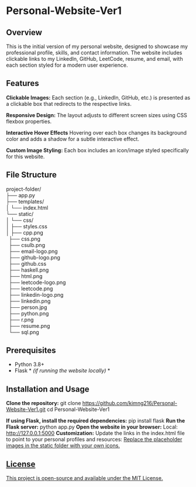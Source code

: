 # Personal-Website-Ver1

## Overview

This is the initial version of my personal website, designed to showcase my professional profile, skills, and contact information. The website includes clickable links to my LinkedIn, GitHub, LeetCode, resume, and email, with each section styled for a modern user experience.

## Features
**Clickable Images:** Each section (e.g., LinkedIn, GitHub, etc.) is presented as a clickable box that redirects to the respective links.

**Responsive Design:** The layout adjusts to different screen sizes using CSS flexbox properties.

**Interactive Hover Effects** Hovering over each box changes its background color and adds a shadow for a subtle interactive effect.

**Custom Image Styling:** Each box includes an icon/image styled specifically for this website.

## File Structure
project-folder/  
├── app.py         
├── templates/  
│   └── index.html     
└── static/  
│    └── css/   
│        ├── styles.css    
│        ├── cpp.png    
         ├── css.png    
         ├── csulb.png   
         ├── email-logo.png    
         ├── github-logo.png   
         ├── github.css    
         ├── haskell.png    
         ├── html.png    
         ├── leetcode-logo.png   
         ├── leetcode.png      
         ├── linkedin-logo.png   
         ├── linkedin.png   
         ├── person.jpg   
         ├── python.png   
         ├── r.png        
         ├── resume.png   
         └── sql.png     

## Prerequisites
- Python 3.8+
- Flask * *(if running the website locally)* *

## Installation and Usage
**Clone the repository:** 
git clone https://github.com/kimng216/Personal-Website-Ver1.git
cd Personal-Website-Ver1

**If using Flask, install the required dependencies:** 
pip install flask
**Run the Flask server:** 
python app.py
**Open the website in your browser:**
Local: http://127.0.0.1:5000
**Customization:**
Update the links in the index.html file to point to your personal profiles and resources:
<a href="https://www.linkedin.com/in/kimnguyencs/" target="_blank">
Replace the placeholder images in the static folder with your own icons.

## License
This project is open-source and available under the MIT License.
